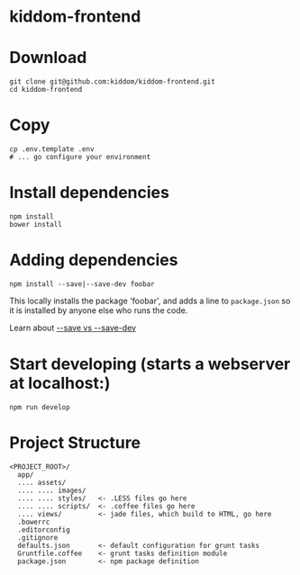 # kiddom-frontend

# Download

    git clone git@github.com:kiddom/kiddom-frontend.git
    cd kiddom-frontend

# Copy

    cp .env.template .env
    # ... go configure your environment

# Install dependencies

    npm install
    bower install

# Adding dependencies

`npm install --save|--save-dev foobar`

This locally installs the package 'foobar', and adds a line
to `package.json` so it is installed by anyone else who runs the code.

Learn about [--save vs --save-dev](http://stackoverflow.com/a/31358981/311901)

# Start developing (starts a webserver at localhost:)

    npm run develop

# Project Structure

    <PROJECT_ROOT>/
      app/
      .... assets/
      .... .... images/
      .... .... styles/   <- .LESS files go here
      .... .... scripts/  <- .coffee files go here
      .... views/         <- jade files, which build to HTML, go here
      .bowerrc
      .editorconfig
      .gitignore
      defaults.json       <- default configuration for grunt tasks
      Gruntfile.coffee    <- grunt tasks definition module
      package.json        <- npm package definition





